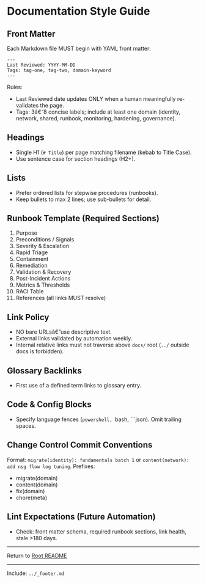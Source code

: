﻿---
Last Reviewed: 2025-09-04
Tags: meta, governance, style
---
# Documentation Style Guide

## Front Matter
Each Markdown file MUST begin with YAML front matter:
```
---
Last Reviewed: YYYY-MM-DD
Tags: tag-one, tag-two, domain-keyword
---
```
Rules:
- Last Reviewed date updates ONLY when a human meaningfully re-validates the page.
- Tags: 3â€“8 concise labels; include at least one domain (identity, network, shared, runbook, monitoring, hardening, governance).

## Headings
- Single H1 (`# Title`) per page matching filename (kebab to Title Case).
- Use sentence case for section headings (H2+).

## Lists
- Prefer ordered lists for stepwise procedures (runbooks).
- Keep bullets to max 2 lines; use sub-bullets for detail.

## Runbook Template (Required Sections)
1. Purpose
2. Preconditions / Signals
3. Severity & Escalation
4. Rapid Triage
5. Containment
6. Remediation
7. Validation & Recovery
8. Post-Incident Actions
9. Metrics & Thresholds
10. RACI Table
11. References (all links MUST resolve)

## Link Policy
- NO bare URLsâ€”use descriptive text.
- External links validated by automation weekly.
- Internal relative links must not traverse above `docs/` root (`../` outside docs is forbidden).

## Glossary Backlinks
- First use of a defined term links to glossary entry.

## Code & Config Blocks
- Specify language fences (```powershell, ```bash, ```json). Omit trailing spaces.

## Change Control Commit Conventions
Format: `migrate(identity): fundamentals batch 1` or `content(network): add nsg flow log tuning`.
Prefixes:
- migrate(domain)
- content(domain)
- fix(domain)
- chore(meta)

## Lint Expectations (Future Automation)
- Check: front matter schema, required runbook sections, link health, stale >180 days.

---
Return to [Root README](../../README.md)

---
Include: `../_footer.md`

